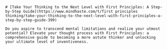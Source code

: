 
    # [Take Your Thinking to the Next Level with First Principles: A Step-by-Step Guide](https://www.mindhaste.com/t/first principles thinking/take-your-thinking-to-the-next-level-with-first-principles-a-step-by-step-guide-399)

    Do you aspire to transcend mental limitations and realize your utmost potential? Elevate your thought process with First Principles: a comprehensive guide to becoming a more astute thinker and unlocking your ultimate level of inventiveness.
    